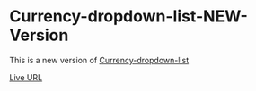 # Currency-dropdown-list-NEW-Version

This is a new version of [Currency-dropdown-list](https://gist.github.com/AmrMekkawy/a5425a4dd4e453a4eb4d)

[Live URL](https://super1115.github.io/Currency-dropdown-list-NEW-Version/currency-dropdown-list.html/)
  
